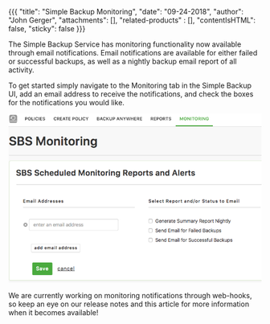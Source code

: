{{{
  "title": "Simple Backup Monitoring",
  "date": "09-24-2018",
  "author": "John Gerger",
  "attachments": [],
  "related-products" : [],
  "contentIsHTML": false,
  "sticky": false
}}}

The Simple Backup Service has monitoring functionality now available through email notifications. Email notifications are available for either failed or successful backups, as well as a nightly backup email report of all activity.

To get started simply navigate to the Monitoring tab in the Simple Backup UI, add an email address to receive the notifications, and check the boxes for the notifications you would like.

![](../images/backup/monitoring/monitoring_email.png)

We are currently working on monitoring notifications through web-hooks, so keep an eye on our release notes and this article for more information when it becomes available!
